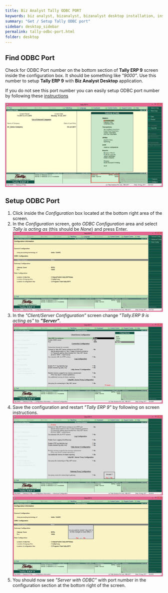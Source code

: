 ```yaml
---
title: Biz Analyst Tally ODBC PORT
keywords: biz analyst, bizanalyst, bizanalyst desktop installation, install, bizanalyst installation
summary: "Get / Setup Tally ODBC port"
sidebar: desktop_sidebar
permalink: tally-odbc-port.html
folder: desktop
---
```


## Find ODBC Port

Check for ODBC Port number on the bottom section of **Tally ERP 9** screen inside the configuration box. It should be something like *&quot;9000&quot;*. Use this number to setup **Tally ERP 9** with **Biz Analyst Desktop** application.

If you do not see this port number you can easily setup ODBC port number by following these [instructions](#setup-odbc-port)

![Find ODBC Port](images/tally/1_tally.png "Tally ODBC Port")

## Setup ODBC Port

1. Click inside the *Configuration* box located at the bottom right area of the screen.
2. In the *Configuration* screen, goto *ODBC Configuration* area and select *Tally is acting as* (this should be *None*) and press Enter.  
![ODBC Configuration](images/tally/2_tally.png "ODBC Configuration")
3. In the *&quot;Client/Server Configuration&quot;* screen change *&quot;Tally.ERP 9 is acting as&quot;* to _**&quot;Server&quot;**_.  
![Tally.ERP 9 acting as Server](images/tally/3_tally.png "Tally.ERP 9 acting as Server")
4. Save the configuration and restart *&quot;Tally ERP 9&quot;* by following on screen instructions.  
![Save configuration](images/tally/4_tally.png "Save configuration")
![Restart Tally ERP 9](images/tally/5_tally.png "Restart Tally ERP 9")
5. You should now see *&quot;Server with ODBC&quot;* with port number in the configuration section at the bottom right of the screen.
